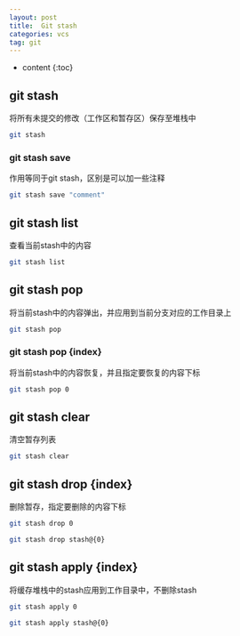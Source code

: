 ```yaml
---
layout: post
title:  Git stash
categories: vcs
tag: git
---
```



* content
{:toc}


## git stash

将所有未提交的修改（工作区和暂存区）保存至堆栈中
```sh
git stash
```

### git stash save

作用等同于git stash，区别是可以加一些注释
```sh
git stash save "comment"
```

## git stash list

查看当前stash中的内容
```sh
git stash list
```

## git stash pop

将当前stash中的内容弹出，并应用到当前分支对应的工作目录上
```sh
git stash pop
```

### git stash pop {index}

将当前stash中的内容恢复，并且指定要恢复的内容下标
```sh
git stash pop 0
```

## git stash clear

清空暂存列表
```sh
git stash clear
```

## git stash drop {index}

删除暂存，指定要删除的内容下标
```sh
git stash drop 0
```

```sh
git stash drop stash@{0}
```

## git stash apply {index}

将缓存堆栈中的stash应用到工作目录中，不删除stash
```sh
git stash apply 0
```

```sh
git stash apply stash@{0}
```
